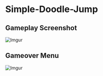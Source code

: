 # Simple-Doodle-Jump

## Gameplay Screenshot
![Imgur](https://i.imgur.com/FGP04OK.png)

## Gameover Menu
![Imgur](https://i.imgur.com/cvt2mqO.png)
